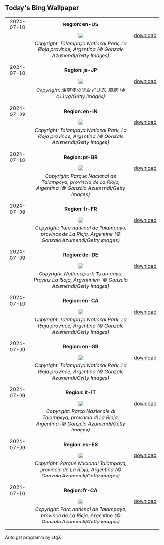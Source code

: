 ## Today's Bing Wallpaper
|      |      |      |
| :----: | :----: | :----: |
|2024-07-10|**Region: en-US**||
||![](https://www.bing.com/th?id=OHR.TalampayaNP_EN-US4761770918_UHD.jpg&pid=hp&w=1152&h=648&rs=1&c=4)| [download](https://www.bing.com/th?id=OHR.TalampayaNP_EN-US4761770918_UHD.jpg)|
||*Copyright: Talampaya National Park, La Rioja province, Argentina (© Gonzalo Azumendi/Getty Images)*
||
|||
|2024-07-10|**Region: ja-JP**||
||![](https://www.bing.com/th?id=OHR.Lanternplant2024_JA-JP2260534010_UHD.jpg&pid=hp&w=1152&h=648&rs=1&c=4)| [download](https://www.bing.com/th?id=OHR.Lanternplant2024_JA-JP2260534010_UHD.jpg)|
||*Copyright: 浅草寺のほおずき市, 東京 (© c11yg/Getty Images)*
||
|||
|2024-07-09|**Region: en-IN**||
||![](https://www.bing.com/th?id=OHR.TalampayaNP_EN-IN9969060729_UHD.jpg&pid=hp&w=1152&h=648&rs=1&c=4)| [download](https://www.bing.com/th?id=OHR.TalampayaNP_EN-IN9969060729_UHD.jpg)|
||*Copyright: Talampaya National Park, La Rioja province, Argentina (© Gonzalo Azumendi/Getty Images)*
||
|||
|2024-07-10|**Region: pt-BR**||
||![](https://www.bing.com/th?id=OHR.TalampayaNP_PT-BR9006778184_UHD.jpg&pid=hp&w=1152&h=648&rs=1&c=4)| [download](https://www.bing.com/th?id=OHR.TalampayaNP_PT-BR9006778184_UHD.jpg)|
||*Copyright: Parque Nacional de Talampaya, província de La Rioja, Argentina (© Gonzalo Azumendi/Getty Images)*
||
|||
|2024-07-09|**Region: fr-FR**||
||![](https://www.bing.com/th?id=OHR.TalampayaNP_FR-FR0885621562_UHD.jpg&pid=hp&w=1152&h=648&rs=1&c=4)| [download](https://www.bing.com/th?id=OHR.TalampayaNP_FR-FR0885621562_UHD.jpg)|
||*Copyright: Parc national de Talampaya, province de La Rioja, Argentine (© Gonzalo Azumendi/Getty Images)*
||
|||
|2024-07-09|**Region: de-DE**||
||![](https://www.bing.com/th?id=OHR.TalampayaNP_DE-DE3711851813_UHD.jpg&pid=hp&w=1152&h=648&rs=1&c=4)| [download](https://www.bing.com/th?id=OHR.TalampayaNP_DE-DE3711851813_UHD.jpg)|
||*Copyright: Nationalpark Talampaya, Provinz La Rioja, Argentinien (© Gonzalo Azumendi/Getty Images)*
||
|||
|2024-07-10|**Region: en-CA**||
||![](https://www.bing.com/th?id=OHR.TalampayaNP_EN-CA3117263692_UHD.jpg&pid=hp&w=1152&h=648&rs=1&c=4)| [download](https://www.bing.com/th?id=OHR.TalampayaNP_EN-CA3117263692_UHD.jpg)|
||*Copyright: Talampaya National Park, La Rioja province, Argentina (© Gonzalo Azumendi/Getty Images)*
||
|||
|2024-07-09|**Region: en-GB**||
||![](https://www.bing.com/th?id=OHR.TalampayaNP_EN-GB7448714861_UHD.jpg&pid=hp&w=1152&h=648&rs=1&c=4)| [download](https://www.bing.com/th?id=OHR.TalampayaNP_EN-GB7448714861_UHD.jpg)|
||*Copyright: Talampaya National Park, La Rioja province, Argentina (© Gonzalo Azumendi/Getty Images)*
||
|||
|2024-07-09|**Region: it-IT**||
||![](https://www.bing.com/th?id=OHR.TalampayaNP_IT-IT6470526392_UHD.jpg&pid=hp&w=1152&h=648&rs=1&c=4)| [download](https://www.bing.com/th?id=OHR.TalampayaNP_IT-IT6470526392_UHD.jpg)|
||*Copyright: Parco Nazionale di Talampaya, provincia di La Rioja, Argentina (© Gonzalo Azumendi/Getty Images)*
||
|||
|2024-07-09|**Region: es-ES**||
||![](https://www.bing.com/th?id=OHR.TalampayaNP_ES-ES2038373529_UHD.jpg&pid=hp&w=1152&h=648&rs=1&c=4)| [download](https://www.bing.com/th?id=OHR.TalampayaNP_ES-ES2038373529_UHD.jpg)|
||*Copyright: Parque Nacional Talampaya, provincia de La Rioja, Argentina (© Gonzalo Azumendi/Getty Images)*
||
|||
|2024-07-10|**Region: fr-CA**||
||![](https://www.bing.com/th?id=OHR.TalampayaNP_FR-CA7552491200_UHD.jpg&pid=hp&w=1152&h=648&rs=1&c=4)| [download](https://www.bing.com/th?id=OHR.TalampayaNP_FR-CA7552491200_UHD.jpg)|
||*Copyright: Parc national de Talampaya, province de La Rioja, Argentine (© Gonzalo Azumendi/Getty Images)*
||
|||

Auto get programm by LtgX
